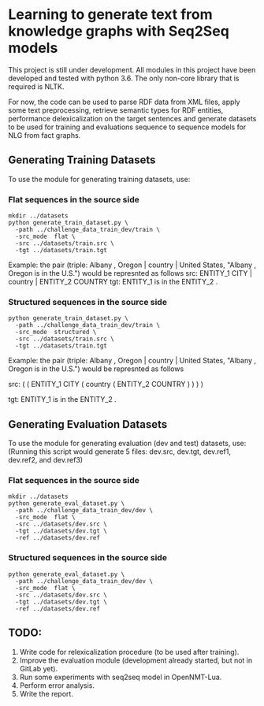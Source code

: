 # Learning to generate text from knowledge graphs with Seq2Seq models

This project is still under development. All modules in this project have been developed
and tested with python 3.6. The only non-core library that is required is NLTK.

For now, the code can be used to parse RDF data from XML files,
apply some text preprocessing, retrieve semantic types for RDF entities, performance
delexicalization on the target sentences and generate datasets to be used for
training and evaluations sequence to sequence models for NLG from fact graphs.

## Generating Training Datasets
To use the module for generating training datasets, use:

### Flat sequences in the source side
```
mkdir ../datasets
python generate_train_dataset.py \
  -path ../challenge_data_train_dev/train \
  -src_mode  flat \
  -src ../datasets/train.src \
  -tgt ../datasets/train.tgt
```

Example: the pair (triple: Albany , Oregon | country | United States, "Albany , Oregon is in the U.S.") would be represnted as follows
src: ENTITY_1 CITY | country | ENTITY_2 COUNTRY
tgt: ENTITY_1 is in the ENTITY_2  .


### Structured sequences in the source side
```
python generate_train_dataset.py \
  -path ../challenge_data_train_dev/train \
  -src_mode  structured \
  -src ../datasets/train.src \
  -tgt ../datasets/train.tgt
```

Example: the pair (triple: Albany , Oregon | country | United States, "Albany , Oregon is in the U.S.") would be represnted as follows

src: ( ( ENTITY_1 CITY ( country ( ENTITY_2 COUNTRY ) ) ) )

tgt: ENTITY_1 is in the ENTITY_2  .

## Generating Evaluation Datasets
To use the module for generating evaluation (dev and test) datasets, use:
(Running this script would generate 5 files: dev.src, dev.tgt, dev.ref1, dev.ref2, and dev.ref3)

### Flat sequences in the source side
```
mkdir ../datasets
python generate_eval_dataset.py \
  -path ../challenge_data_train_dev/dev \
  -src_mode  flat \
  -src ../datasets/dev.src \
  -tgt ../datasets/dev.tgt \
  -ref ../datasets/dev.ref
```

### Structured sequences in the source side
```
python generate_eval_dataset.py \
  -path ../challenge_data_train_dev/dev \
  -src_mode  flat \
  -src ../datasets/dev.src \
  -tgt ../datasets/dev.tgt \
  -ref ../datasets/dev.ref
```

## TODO:
1. Write code for relexicalization procedure (to be used after training).
2. Improve the evaluation module (development already started, but not in GitLab yet).
3. Run some experiments with seq2seq model in OpenNMT-Lua.
4. Perform error analysis.
5. Write the report.
